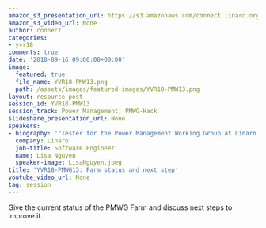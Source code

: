 ```yaml
---
amazon_s3_presentation_url: https://s3.amazonaws.com/connect.linaro.org/yvr18/presentations/yvr18-pmw13.pdf
amazon_s3_video_url: None
author: connect
categories:
- yvr18
comments: true
date: '2018-09-16 09:00:00+00:00'
image:
  featured: true
  file_name: YVR18-PMW13.png
  path: /assets/images/featured-images/YVR18-PMW13.png
layout: resource-post
session_id: YVR18-PMW13
session_track: Power Management, PMWG-Hack
slideshare_presentation_url: None
speakers:
- biography: '"Tester for the Power Management Working Group at Linaro."'
  company: Linaro
  job-title: Software Engineer
  name: Lisa Nguyen
  speaker-image: LisaNguyen.jpeg
title: 'YVR18-PMWG13: Farm status and next step'
youtube_video_url: None
tag: session
---
```


Give the current status of the PMWG Farm and discuss next steps to improve it.
